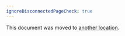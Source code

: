 ```yaml
---
ignoreDisconnectedPageCheck: true
---
```


This document was moved to [another location](../../team/product-dev/product/index.md).
